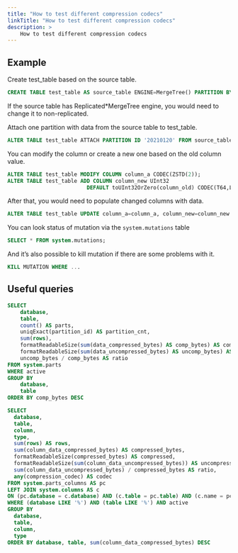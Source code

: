 ```yaml
---
title: "How to test different compression codecs"
linkTitle: "How to test different compression codecs"
description: >
    How to test different compression codecs
---
```

## Example

Create test_table based on the source table.

```sql
CREATE TABLE test_table AS source_table ENGINE=MergeTree() PARTITION BY ...;
```

If the source table has Replicated\*MergeTree engine, you would need to change it to non-replicated.

Attach one partition with data from the source table to test_table.

```sql
ALTER TABLE test_table ATTACH PARTITION ID '20210120' FROM source_table;
```

You can modify the column or create a new one based on the old column value.

```sql
ALTER TABLE test_table MODIFY COLUMN column_a CODEC(ZSTD(2));
ALTER TABLE test_table ADD COLUMN column_new UInt32
                         DEFAULT toUInt32OrZero(column_old) CODEC(T64,LZ4);
```

After that, you would need to populate changed columns with data.

```sql
ALTER TABLE test_table UPDATE column_a=column_a, column_new=column_new WHERE 1;
```

You can look status of mutation via the `system.mutations` table

```sql
SELECT * FROM system.mutations;
```

And it’s also possible to kill mutation if there are some problems with it.

```sql
KILL MUTATION WHERE ...
```

## Useful queries

```sql
SELECT
    database,
    table,
    count() AS parts,
    uniqExact(partition_id) AS partition_cnt,
    sum(rows),
    formatReadableSize(sum(data_compressed_bytes) AS comp_bytes) AS comp,
    formatReadableSize(sum(data_uncompressed_bytes) AS uncomp_bytes) AS uncomp,
    uncomp_bytes / comp_bytes AS ratio
FROM system.parts
WHERE active
GROUP BY
    database,
    table
ORDER BY comp_bytes DESC
```

```sql
SELECT
  database,
  table,
  column,
  type,
  sum(rows) AS rows,
  sum(column_data_compressed_bytes) AS compressed_bytes,
  formatReadableSize(compressed_bytes) AS compressed,
  formatReadableSize(sum(column_data_uncompressed_bytes)) AS uncompressed,
  sum(column_data_uncompressed_bytes) / compressed_bytes AS ratio,
  any(compression_codec) AS codec
FROM system.parts_columns AS pc
LEFT JOIN system.columns AS c
ON (pc.database = c.database) AND (c.table = pc.table) AND (c.name = pc.column)
WHERE (database LIKE '%') AND (table LIKE '%') AND active
GROUP BY
  database,
  table,
  column,
  type
ORDER BY database, table, sum(column_data_compressed_bytes) DESC
```

